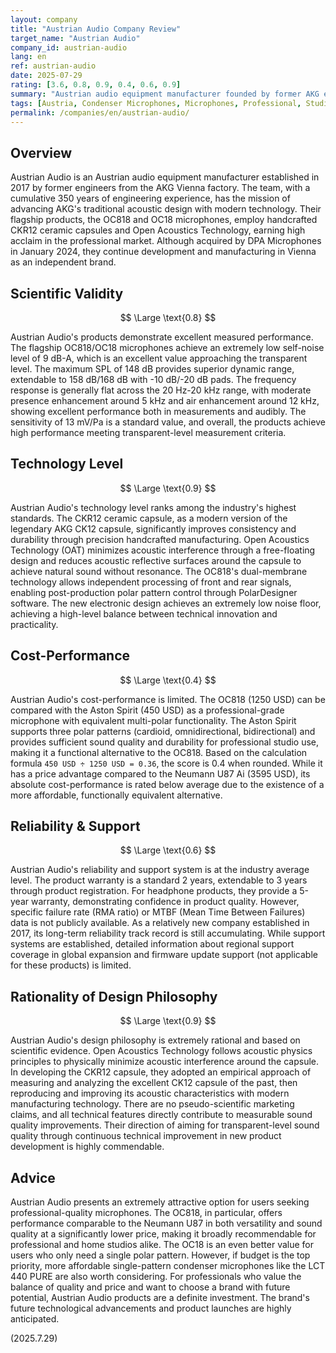 ```yaml
---
layout: company
title: "Austrian Audio Company Review"
target_name: "Austrian Audio"
company_id: austrian-audio
lang: en
ref: austrian-audio
date: 2025-07-29
rating: [3.6, 0.8, 0.9, 0.4, 0.6, 0.9]
summary: "Austrian audio equipment manufacturer founded by former AKG engineers. Develops high-quality microphones featuring CKR12 ceramic capsules and Open Acoustics Technology. Achieves performance comparable to established premium brands at competitive prices through scientifically-based rational design."
tags: [Austria, Condenser Microphones, Microphones, Professional, Studio Equipment]
permalink: /companies/en/austrian-audio/
---
```

## Overview

Austrian Audio is an Austrian audio equipment manufacturer established in 2017 by former engineers from the AKG Vienna factory. The team, with a cumulative 350 years of engineering experience, has the mission of advancing AKG's traditional acoustic design with modern technology. Their flagship products, the OC818 and OC18 microphones, employ handcrafted CKR12 ceramic capsules and Open Acoustics Technology, earning high acclaim in the professional market. Although acquired by DPA Microphones in January 2024, they continue development and manufacturing in Vienna as an independent brand.

## Scientific Validity

$$ \Large \text{0.8} $$

Austrian Audio's products demonstrate excellent measured performance. The flagship OC818/OC18 microphones achieve an extremely low self-noise level of 9 dB-A, which is an excellent value approaching the transparent level. The maximum SPL of 148 dB provides superior dynamic range, extendable to 158 dB/168 dB with -10 dB/-20 dB pads. The frequency response is generally flat across the 20 Hz-20 kHz range, with moderate presence enhancement around 5 kHz and air enhancement around 12 kHz, showing excellent performance both in measurements and audibly. The sensitivity of 13 mV/Pa is a standard value, and overall, the products achieve high performance meeting transparent-level measurement criteria.

## Technology Level

$$ \Large \text{0.9} $$

Austrian Audio's technology level ranks among the industry's highest standards. The CKR12 ceramic capsule, as a modern version of the legendary AKG CK12 capsule, significantly improves consistency and durability through precision handcrafted manufacturing. Open Acoustics Technology (OAT) minimizes acoustic interference through a free-floating design and reduces acoustic reflective surfaces around the capsule to achieve natural sound without resonance. The OC818's dual-membrane technology allows independent processing of front and rear signals, enabling post-production polar pattern control through PolarDesigner software. The new electronic design achieves an extremely low noise floor, achieving a high-level balance between technical innovation and practicality.

## Cost-Performance

$$ \Large \text{0.4} $$

Austrian Audio's cost-performance is limited. The OC818 (1250 USD) can be compared with the Aston Spirit (450 USD) as a professional-grade microphone with equivalent multi-polar functionality. The Aston Spirit supports three polar patterns (cardioid, omnidirectional, bidirectional) and provides sufficient sound quality and durability for professional studio use, making it a functional alternative to the OC818. Based on the calculation formula `450 USD ÷ 1250 USD = 0.36`, the score is 0.4 when rounded. While it has a price advantage compared to the Neumann U87 Ai (3595 USD), its absolute cost-performance is rated below average due to the existence of a more affordable, functionally equivalent alternative.

## Reliability & Support

$$ \Large \text{0.6} $$

Austrian Audio's reliability and support system is at the industry average level. The product warranty is a standard 2 years, extendable to 3 years through product registration. For headphone products, they provide a 5-year warranty, demonstrating confidence in product quality. However, specific failure rate (RMA ratio) or MTBF (Mean Time Between Failures) data is not publicly available. As a relatively new company established in 2017, its long-term reliability track record is still accumulating. While support systems are established, detailed information about regional support coverage in global expansion and firmware update support (not applicable for these products) is limited.

## Rationality of Design Philosophy

$$ \Large \text{0.9} $$

Austrian Audio's design philosophy is extremely rational and based on scientific evidence. Open Acoustics Technology follows acoustic physics principles to physically minimize acoustic interference around the capsule. In developing the CKR12 capsule, they adopted an empirical approach of measuring and analyzing the excellent CK12 capsule of the past, then reproducing and improving its acoustic characteristics with modern manufacturing technology. There are no pseudo-scientific marketing claims, and all technical features directly contribute to measurable sound quality improvements. Their direction of aiming for transparent-level sound quality through continuous technical improvement in new product development is highly commendable.

## Advice

Austrian Audio presents an extremely attractive option for users seeking professional-quality microphones. The OC818, in particular, offers performance comparable to the Neumann U87 in both versatility and sound quality at a significantly lower price, making it broadly recommendable for professional and home studios alike. The OC18 is an even better value for users who only need a single polar pattern. However, if budget is the top priority, more affordable single-pattern condenser microphones like the LCT 440 PURE are also worth considering. For professionals who value the balance of quality and price and want to choose a brand with future potential, Austrian Audio products are a definite investment. The brand's future technological advancements and product launches are highly anticipated.

(2025.7.29)

